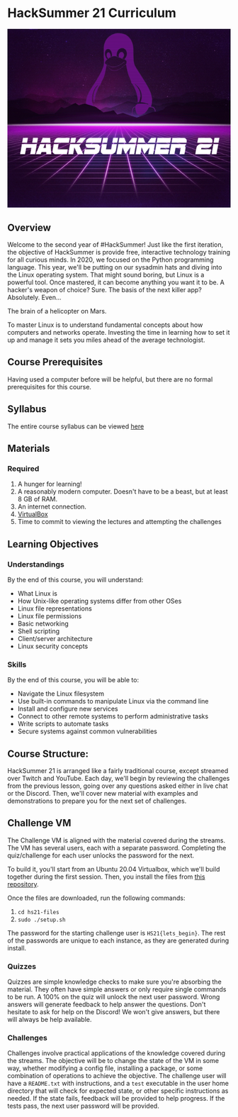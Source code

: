# HackSummer 21 Curriculum

![hacksummer-bg](bg-small.png)

## Overview

Welcome to the second year of #HackSummer! Just like the first iteration, the objective of HackSummer is provide free, interactive technology training for all curious minds. In 2020, we focused on the Python programming language. This year, we'll be putting on our sysadmin hats and diving into the Linux operating system. That might sound boring, but Linux is a powerful tool. Once mastered, it can become anything you want it to be. A hacker's weapon of choice? Sure. The basis of the next killer app? Absolutely. Even...

The brain of a helicopter on Mars.

To master Linux is to understand fundamental concepts about how computers and networks operate. Investing the time in learning how to set it up and manage it sets you miles ahead of the average technologist.

## Course Prerequisites

Having used a computer before will be helpful, but there are no formal prerequisites for this course. 

## Syllabus

The entire course syllabus can be viewed [here](syllabus.md)

## Materials

### Required

1. A hunger for learning!
2. A reasonably modern computer. Doesn't have to be a beast, but at least 8 GB of RAM.
3. An internet connection.
4. [VirtualBox](https://www.virtualbox.org/)
5. Time to commit to viewing the lectures and attempting the challenges 

## Learning Objectives

### Understandings

By the end of this course, you will understand:

* What Linux is
* How Unix-like operating systems differ from other OSes
* Linux file representations
* Linux file permissions
* Basic networking
* Shell scripting
* Client/server architecture
* Linux security concepts

### Skills

By the end of this course, you will be able to:

* Navigate the Linux filesystem
* Use built-in commands to manipulate Linux via the command line
* Install and configure new services
* Connect to other remote systems to perform administrative tasks
* Write scripts to automate tasks
* Secure systems against common vulnerabilities

## Course Structure:

HackSummer 21 is arranged like a fairly traditional course, except streamed over Twitch and YouTube. Each day, we'll begin by reviewing the challenges from the previous lesson, going over any questions asked either in live chat or the Discord. Then, we'll cover new material with examples and demonstrations to prepare you for the next set of challenges.

## Challenge VM

The Challenge VM is aligned with the material covered during the streams. The VM has several users, each with a separate password. Completing the quiz/challenge for each user unlocks the password for the next. 

To build it, you'll start from an Ubuntu 20.04 Virtualbox, which we'll build together during the first session. Then, you install the files from [this repository](https://github.com/mttaggart/hs21-files). 

Once the files are downloaded, run the following commands:

1. `cd hs21-files`
2. `sudo ./setup.sh`

The password for the starting challenge user is `HS21{lets_begin}`. The rest of the passwords are unique to each instance, as they are generated during install.

### Quizzes

Quizzes are simple knowledge checks to make sure you're absorbing the material. They often have simple answers or only require single commands to be run. A 100% on the quiz will unlock the next user password. Wrong answers will generate feedback to help answer the questions. Don't hesitate to ask for help on the Discord! We won't give answers, but there will always be help available.

### Challenges

Challenges involve practical applications of the knowledge covered during the streams. The objective will be to change the state of the VM in some way, whether modifying a config file, installing a package, or some combination of operations to achieve the objective. The challenge user will have a `README.txt` with instructions, and a `test` executable in the user home directory that will check for expected state, or other specific instructions as needed. If the state fails, feedback will be provided to help progress. If the tests pass, the next user password will be provided.
